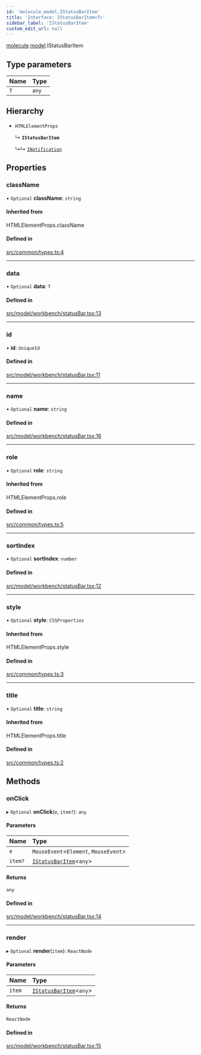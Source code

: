 ```yaml
---
id: 'molecule.model.IStatusBarItem'
title: 'Interface: IStatusBarItem<T>'
sidebar_label: 'IStatusBarItem'
custom_edit_url: null
---
```


[molecule](../namespaces/molecule).[model](../namespaces/molecule.model).IStatusBarItem

## Type parameters

| Name | Type  |
| :--- | :---- |
| `T`  | `any` |

## Hierarchy

-   `HTMLElementProps`

    ↳ **`IStatusBarItem`**

    ↳↳ [`INotification`](molecule.model.INotification)

## Properties

### className

• `Optional` **className**: `string`

#### Inherited from

HTMLElementProps.className

#### Defined in

[src/common/types.ts:4](https://github.com/DTStack/molecule/blob/b5324fcf/src/common/types.ts#L4)

---

### data

• `Optional` **data**: `T`

#### Defined in

[src/model/workbench/statusBar.tsx:13](https://github.com/DTStack/molecule/blob/b5324fcf/src/model/workbench/statusBar.tsx#L13)

---

### id

• **id**: `UniqueId`

#### Defined in

[src/model/workbench/statusBar.tsx:11](https://github.com/DTStack/molecule/blob/b5324fcf/src/model/workbench/statusBar.tsx#L11)

---

### name

• `Optional` **name**: `string`

#### Defined in

[src/model/workbench/statusBar.tsx:16](https://github.com/DTStack/molecule/blob/b5324fcf/src/model/workbench/statusBar.tsx#L16)

---

### role

• `Optional` **role**: `string`

#### Inherited from

HTMLElementProps.role

#### Defined in

[src/common/types.ts:5](https://github.com/DTStack/molecule/blob/b5324fcf/src/common/types.ts#L5)

---

### sortIndex

• `Optional` **sortIndex**: `number`

#### Defined in

[src/model/workbench/statusBar.tsx:12](https://github.com/DTStack/molecule/blob/b5324fcf/src/model/workbench/statusBar.tsx#L12)

---

### style

• `Optional` **style**: `CSSProperties`

#### Inherited from

HTMLElementProps.style

#### Defined in

[src/common/types.ts:3](https://github.com/DTStack/molecule/blob/b5324fcf/src/common/types.ts#L3)

---

### title

• `Optional` **title**: `string`

#### Inherited from

HTMLElementProps.title

#### Defined in

[src/common/types.ts:2](https://github.com/DTStack/molecule/blob/b5324fcf/src/common/types.ts#L2)

## Methods

### onClick

▸ `Optional` **onClick**(`e`, `item?`): `any`

#### Parameters

| Name    | Type                                                      |
| :------ | :-------------------------------------------------------- |
| `e`     | `MouseEvent`<`Element`, `MouseEvent`\>                    |
| `item?` | [`IStatusBarItem`](molecule.model.IStatusBarItem)<`any`\> |

#### Returns

`any`

#### Defined in

[src/model/workbench/statusBar.tsx:14](https://github.com/DTStack/molecule/blob/b5324fcf/src/model/workbench/statusBar.tsx#L14)

---

### render

▸ `Optional` **render**(`item`): `ReactNode`

#### Parameters

| Name   | Type                                                      |
| :----- | :-------------------------------------------------------- |
| `item` | [`IStatusBarItem`](molecule.model.IStatusBarItem)<`any`\> |

#### Returns

`ReactNode`

#### Defined in

[src/model/workbench/statusBar.tsx:15](https://github.com/DTStack/molecule/blob/b5324fcf/src/model/workbench/statusBar.tsx#L15)

